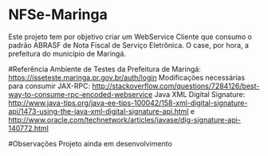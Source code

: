 # NFSe-Maringa
Este projeto tem por objetivo criar um WebService Cliente que consumo o padrão ABRASF de Nota Fiscal de Serviço Eletrônica. O case, por hora, a prefeitura do município de Maringá.

#Referência
Ambiente de Testes da Prefeitura de Maringá: https://isseteste.maringa.pr.gov.br/auth/login
Modificações necessárias para consumir JAX-RPC: http://stackoverflow.com/questions/7284126/best-way-to-consume-rpc-encoded-webservice
Java XML Digital Signature: http://www.java-tips.org/java-ee-tips-100042/158-xml-digital-signature-api/1473-using-the-java-xml-digital-signature-api.html e
http://www.oracle.com/technetwork/articles/javase/dig-signature-api-140772.html

#Observações
Projeto ainda em desenvolvimento

